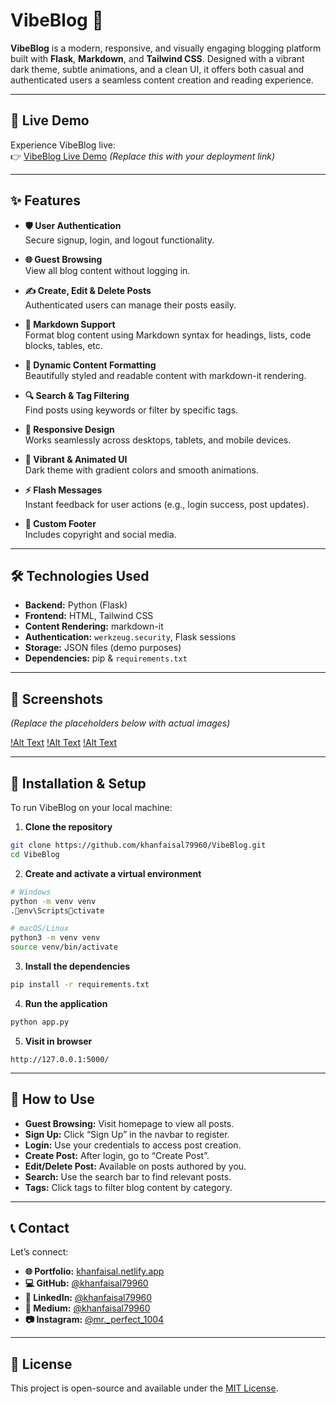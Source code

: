 # VibeBlog 🌟

**VibeBlog** is a modern, responsive, and visually engaging blogging platform built with **Flask**, **Markdown**, and **Tailwind CSS**. Designed with a vibrant dark theme, subtle animations, and a clean UI, it offers both casual and authenticated users a seamless content creation and reading experience.

---

## 🚀 Live Demo

Experience VibeBlog live:  
👉 [VibeBlog Live Demo](#) *(Replace this with your deployment link)*

---

## ✨ Features

- **🛡️ User Authentication**  
  Secure signup, login, and logout functionality.

- **🌐 Guest Browsing**  
  View all blog content without logging in.

- **✍️ Create, Edit & Delete Posts**  
  Authenticated users can manage their posts easily.

- **📑 Markdown Support**  
  Format blog content using Markdown syntax for headings, lists, code blocks, tables, etc.

- **🎨 Dynamic Content Formatting**  
  Beautifully styled and readable content with markdown-it rendering.

- **🔍 Search & Tag Filtering**  
  Find posts using keywords or filter by specific tags.

- **📱 Responsive Design**  
  Works seamlessly across desktops, tablets, and mobile devices.

- **🌈 Vibrant & Animated UI**  
  Dark theme with gradient colors and smooth animations.

- **⚡ Flash Messages**  
  Instant feedback for user actions (e.g., login success, post updates).

- **📎 Custom Footer**  
  Includes copyright and social media.

---

## 🛠️ Technologies Used

- **Backend:** Python (Flask)
- **Frontend:** HTML, Tailwind CSS
- **Content Rendering:** markdown-it
- **Authentication:** `werkzeug.security`, Flask sessions
- **Storage:** JSON files (demo purposes)
- **Dependencies:** pip & `requirements.txt`

---

## 📸 Screenshots

*(Replace the placeholders below with actual images)*

[!Alt Text](../assets/screenshot_1.png)
[!Alt Text](../assets/screenshot_2.png)
[!Alt Text](../assets/screenshot_3.png)

---

## 🧪 Installation & Setup

To run VibeBlog on your local machine:

1. **Clone the repository**

```bash
git clone https://github.com/khanfaisal79960/VibeBlog.git
cd VibeBlog
```

2. **Create and activate a virtual environment**

```bash
# Windows
python -m venv venv
.env\Scriptsctivate

# macOS/Linux
python3 -m venv venv
source venv/bin/activate
```

3. **Install the dependencies**

```bash
pip install -r requirements.txt
```

4. **Run the application**

```bash
python app.py
```

5. **Visit in browser**

```
http://127.0.0.1:5000/
```

---

## 📝 How to Use

- **Guest Browsing:** Visit homepage to view all posts.
- **Sign Up:** Click “Sign Up” in the navbar to register.
- **Login:** Use your credentials to access post creation.
- **Create Post:** After login, go to “Create Post”.
- **Edit/Delete Post:** Available on posts authored by you.
- **Search:** Use the search bar to find relevant posts.
- **Tags:** Click tags to filter blog content by category.

---

## 📞 Contact

Let’s connect:

- **🌐 Portfolio:** [khanfaisal.netlify.app](https://khanfaisal.netlify.app)
- **💻 GitHub:** [@khanfaisal79960](https://github.com/khanfaisal79960)
- **🔗 LinkedIn:** [@khanfaisal79960](https://www.linkedin.com/in/khanfaisal79960)
- **📝 Medium:** [@khanfaisal79960](https://medium.com/@khanfaisal79960)
- **📷 Instagram:** [@mr._perfect_1004](https://instagram.com/mr._perfect_1004)

---

## 📄 License

This project is open-source and available under the [MIT License](LICENSE).
